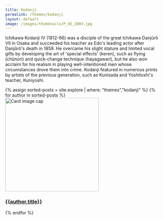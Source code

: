 ```yaml
---
title: Kodanji
permalink: /themes/kodanji
layout: default
image: /images/thumbnails/P_45_2003.jpg
---
```

Ichikawa Kodanji IV (1812-66) was a disciple of the great Ichikawa Danjûrô VII in Osaka and succeeded his teacher as Edo's leading actor after Danjûrô's death in 1859. He overcame his slight stature and limited vocal gifts by developing the art of 'special effects' (keren), such as flying (chûnori) and quick-change technique (hayagawari), but he also won acclaim for his realism in playing well-intentioned men whose circumstances drove them into crime. Kodanji featured in numerous prints by artists of the previous generation, such as Kunisada and Yoshitoshi's teacher, Kuniyoshi.

<div class="row">
{% assign sorted-posts = site.explore | where: "themes","kodanji" %}
{% for author in sorted-posts  %}
<div class="col-md-4 mb-3">
  <div class="card h-100" >
    <a href="{{site.url}}{{site.baseurl}}{{ author.permalink }}" class="stretched-link">
      <img class="card-img-top" src="{{site.url}}{{site.baseurl}}{{author.image}}" alt="Card image cap" width="300" height="300"/>
    </a>
    <div class="card-body">
      <h3 class="lead mt-2">
        <a href="{{site.url}}{{site.baseurl}}{{ author.permalink }}" class="stretched-link">{{author.title}}</a>
      </h3>
    </div>
  </div>
</div>
{% endfor %}
</div>
